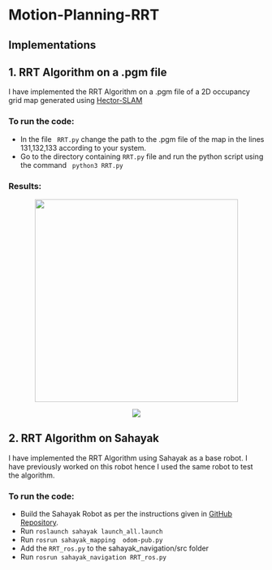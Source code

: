 # Motion-Planning-RRT

## Implementations

## 1. RRT Algorithm on a .pgm file
I have implemented the RRT Algorithm on a .pgm file of a 2D occupancy grid map generated using [Hector-SLAM](http://wiki.ros.org/hector_slam)

### To run the code:
* In the file ``` RRT.py``` change the path to the .pgm file of the map in the lines 131,132,133 according to your system. 
* Go to the directory containing ```RRT.py``` file and run the python script using the command ``` python3 RRT.py```

### Results:

<p align="center">
<img src="https://user-images.githubusercontent.com/64685403/142718492-33ef31c9-fb83-48a5-9385-46633dfa4bb7.png" width="400">
</p>

<p align="center">
<img src="https://user-images.githubusercontent.com/64685403/142722682-fbd967b1-7ea0-46df-8b13-96820912c3db.gif">
</p>

## 2. RRT Algorithm on Sahayak
I have implemented the RRT Algorithm using Sahayak as a base robot.
I have previously worked on this robot hence I used the same robot to test the algorithm.

### To run the code:
* Build the Sahayak Robot as per the instructions given in [GitHub Repository](https://github.com/IvLabs/Sahayak-v3). 
* Run ```roslaunch sahayak launch_all.launch``` 
* Run ```rosrun sahayak_mapping  odom-pub.py```
* Add the ```RRT_ros.py``` to the sahayak_navigation/src folder
* Run ```rosrun sahayak_navigation RRT_ros.py``` 
